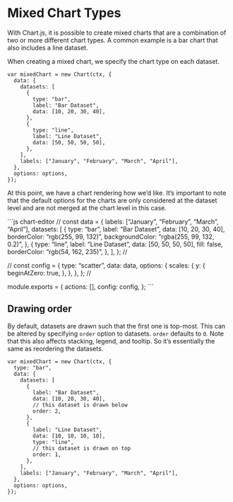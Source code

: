 Mixed Chart Types
=================

With Chart.js, it is possible to create mixed charts that are a combination of two or more different chart types. A common example is a bar chart that also includes a line dataset.

When creating a mixed chart, we specify the chart type on each dataset.

    var mixedChart = new Chart(ctx, {
      data: {
        datasets: [
          {
            type: "bar",
            label: "Bar Dataset",
            data: [10, 20, 30, 40],
          },
          {
            type: "line",
            label: "Line Dataset",
            data: [50, 50, 50, 50],
          },
        ],
        labels: ["January", "February", "March", "April"],
      },
      options: options,
    });

At this point, we have a chart rendering how we’d like. It’s important to note that the default options for the charts are only considered at the dataset level and are not merged at the chart level in this case.

\`\`\`js chart-editor // const data = { labels: \[“January”, “February”, “March”, “April”\], datasets: \[ { type: “bar”, label: “Bar Dataset”, data: \[10, 20, 30, 40\], borderColor: “rgb(255, 99, 132)”, backgroundColor: “rgba(255, 99, 132, 0.2)”, }, { type: “line”, label: “Line Dataset”, data: \[50, 50, 50, 50\], fill: false, borderColor: “rgb(54, 162, 235)”, }, \], }; //

// const config = { type: “scatter”, data: data, options: { scales: { y: { beginAtZero: true, }, }, }, }; //

module.exports = { actions: \[\], config: config, }; \`\`\`

Drawing order
-------------

By default, datasets are drawn such that the first one is top-most. This can be altered by specifying `order` option to datasets. `order` defaults to `0`. Note that this also affects stacking, legend, and tooltip. So it’s essentially the same as reordering the datasets.

    var mixedChart = new Chart(ctx, {
      type: "bar",
      data: {
        datasets: [
          {
            label: "Bar Dataset",
            data: [10, 20, 30, 40],
            // this dataset is drawn below
            order: 2,
          },
          {
            label: "Line Dataset",
            data: [10, 10, 10, 10],
            type: "line",
            // this dataset is drawn on top
            order: 1,
          },
        ],
        labels: ["January", "February", "March", "April"],
      },
      options: options,
    });
